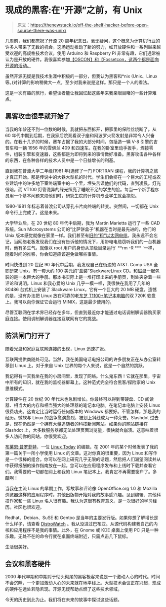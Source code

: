 # 现成的黑客:在“开源”之前，有 Unix

> 原文：<https://thenewstack.io/off-the-shelf-hacker-before-open-source-there-was-unix/>

几周前，我们都庆祝了开源 20 周年纪念日。毫无疑问，这个概念为计算机行业的许多人带来了无数的机会。这场运动推动了新的努力，如开放硬件和一系列越来越受欢迎的高规格技术会议。使用 Arduino 和 Raspberry Pi 非常有趣，它们通常被认为是开放的硬件。我很喜欢参加[【OSCON】和【Fossetcon，这两个都是面向开源的活动。](https://conferences.oreilly.com/oscon/oscon-or)

虽然开源无疑是我技术生涯中积极的一部分，但我认为黑客和*nix (Unix、Linux 等。)对计算的影响稍微大一点，至少对我来说是这样。那只是一个人的看法。

这是一次有趣的旅行，希望读者能让我回忆起这些年来我亲眼目睹的一些计算难点。

## 黑客攻击很早就开始了

当我的年龄还不到一位数的时候，我就把东西拆开，把家里的保险丝烧断了。从 60 年代中期到后期，在我家后院观看双子座和阿波罗火箭发射是非常令人兴奋的。在我十几岁的时候，赛车占据了我的大部分时间，包括造一辆 V-8 引擎的吉普车和一辆 1956 年的雪佛兰 409 和四速车。在我的卧室里动手扳手，焊接零件，组装引擎和变速器，这些都是为即将到来的事情做好准备。黑客攻击各种各样的东西，在各种各样的技术人员中是一个日益增长的利基。

直到我在普渡大学二年级(1981 年)选修了一门 FORTRAN 课程，我的计算机之旅才真正开始。那是传说中的大铁大型机的时代。学生们会挤在一个巨大的工程或农业建筑中的许多地下室终端室中的一个里，埋头苦读他们的代码，直到凌晨。灯光很暗，而 VT100 灯管诡异的绿光照亮了睡眠不足的学生的脸。每当一个新手程序员用一个基本问题来烦他们时，研究生院的计算机专业学生就会抱怨。

1980-1981 年标志着普渡公司从穿孔卡片向终端的转变。突然间，一切都在 Unix 命令行上完成了。这是未来。

大学毕业后，在 20 世纪 80 年代中后期，我为 Martin Marietta 运行了一些 CAD 系统。Sun Microsystems 公司的“比萨饼盒子”机器在当时是最先进的，他们的 Unix 版本感觉就像在家里一样。我们甚至有[旧的“粗”以太网电缆](https://en.wikipedia.org/wiki/10BASE5)。我永远不会忘记，当网络老板发现我们在没有告诉他的情况下，用带电电缆窃听我们的一台机器时，他有多生气。就像以 root 用户的身份从顶级目录运行' **rm -R *** '一样，随着时间的推移，你会知道应该避免做哪些事情。

时间快进到 20 世纪 90 年代中后期，我发现自己在街边的 AT&T. Comp USA 全职研究 Unix，有一套大约 100 美元的“盒装”SlackwareLinux CD。和磁盘一起包装的是一本巨大的手册。那本书实际上是一堆打印出来的手册页，到处夹杂着一些评论和说明。Linux 和我心爱的 Unix 几乎一模一样，我很快在我用了几年的 80486 台式机上安装了 Slackware Linux，它有一个巨大的 20 MB 硬盘。遗憾的是，没有办法把 Linux 放在可靠的老[东芝 T1100+笔记本电脑](https://en.wikipedia.org/wiki/Toshiba_T1100)的双 720K 软盘上。我可以向你保证它会运行 MINIX，这是最少使用的。

尽管互联网在学术界已经存在多年，但直到最近你才能通过电话调制解调器购买家庭连接。使用调制解调器连接互联网有它的挑战。

## 防洪闸门打开了

随着光盘和家庭互联网连接的出现，Linux 迅速扩张。

互联网提供商随处可见。当然，我在美国电话电报公司的许多朋友正在从办公室转移到 Linux 上。对于来自 Unix 世界的每个人来说，这是一个自然的跳跃。

我记得有一天我坐在我的小房间里，发现了网络。什么鬼东西！它就在那里，宇宙中所有的知识，就在我的监视器屏幕上。这种范式完全符合黑客/探险家的 Unix 思维模式。

计算硬件在 20 世纪 90 年代末也急剧增长。你最终可以得到带硬盘、CD 阅读器、相当大的内存和相当强大的处理器的笔记本电脑。在笔记本电脑上安装 Linux 很费功夫。这肯定比当时运行任何版本的 Windows 都要好。不管怎样，那是我的经历。微软与 Linux 的战争愈演愈烈，被划上斜线成为一种荣誉。Slashdot 过去是，现在仍然是一个拥有大量追随者的科技新闻网站。如果你的网站链接在 Slashdot 上，大多数服务器都无法处理页面浏览量，很快就会崩溃。这意味着很多人访问你的网站，你很受欢迎。

[布莱恩·普罗菲特](https://twitter.com/thetechscribe)，一位 [Linux Today](https://www.linuxtoday.com/) 的编辑，在 2001 年的某个时候发表了我的第一篇关于一所小学使用 Linux 的文章。这对你真的很重要，因为 Linux 和写作是一个很棒的组合。你可以在网上研究几乎无限的话题，然后把人们渴望阅读并从中获得报酬的操作指南放在一起。您可以在应用程序发布和上线时下载并查看它们。我需要的一切都在网上和我的 Linux 笔记本上。我肯定不再需要窗户了。多酷啊！

当我在主流 Linux 的早期工作，写故事和评论像 OpenOffice.org 1.0 和 Mozilla 浏览器这样的应用程序时，其他出版物开始对我的故事感兴趣。见到编辑、其他科技作家和一些 Linux 名人很有趣。我认为这很有教育意义，是一次很好的学习经历。社区也很欢迎。

Redhat、Debian、SuSE 和 Gentoo 是当年的主要发行版。如果你想了解增长是什么样子，请查看 [DistroWatch](https://distrowatch.com/) 。我从没进过巴布亚。从源代码构建我自己的内核和应用程序不是我的事情。此外，在 Gnome 或 KDE 桌面上使用 PC 只是一种乐趣。无处不在的命令行就在桌面终端附近，只需点击几下鼠标。

生活很美好。

## 会议和黑客硬件

2000 年代早期和中期对于彻头彻尾的黑客极客来说是一个激动人心的时代。时间不会沉睡，一个更加激动人心的未来就在地平线上。大型技术会议正在兴起，现成的硬件在远处若隐若现。开源无疑帮助点燃了这些技术领域。

今天的历史到此为止。我们将在未来的故事中探讨这些话题。

<svg xmlns:xlink="http://www.w3.org/1999/xlink" viewBox="0 0 68 31" version="1.1"><title>Group</title> <desc>Created with Sketch.</desc></svg>